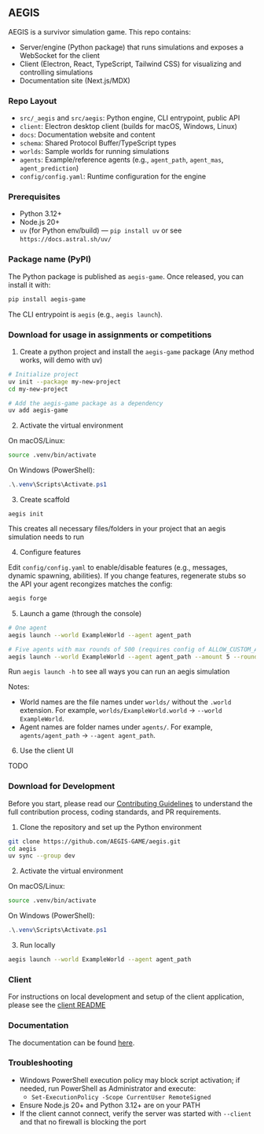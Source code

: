 ## AEGIS

AEGIS is a survivor simulation game. This repo contains:

- Server/engine (Python package) that runs simulations and exposes a WebSocket for the client
- Client (Electron, React, TypeScript, Tailwind CSS) for visualizing and controlling simulations
- Documentation site (Next.js/MDX)

### Repo Layout

- `src/_aegis` and `src/aegis`: Python engine, CLI entrypoint, public API
- `client`: Electron desktop client (builds for macOS, Windows, Linux)
- `docs`: Documentation website and content
- `schema`: Shared Protocol Buffer/TypeScript types
- `worlds`: Sample worlds for running simulations
- `agents`: Example/reference agents (e.g., `agent_path`, `agent_mas`, `agent_prediction`)
- `config/config.yaml`: Runtime configuration for the engine

### Prerequisites

- Python 3.12+
- Node.js 20+
- `uv` (for Python env/build) — `pip install uv` or see `https://docs.astral.sh/uv/`

### Package name (PyPI)

The Python package is published as `aegis-game`. Once released, you can install it with:

```bash
pip install aegis-game
```

The CLI entrypoint is `aegis` (e.g., `aegis launch`).

### Download for usage in assignments or competitions

1. Create a python project and install the `aegis-game` package (Any method works, will demo with uv)

```bash
# Initialize project
uv init --package my-new-project
cd my-new-project

# Add the aegis-game package as a dependency
uv add aegis-game
```

2. Activate the virtual environment

On macOS/Linux:

```bash
source .venv/bin/activate
```

On Windows (PowerShell):

```powershell
.\.venv\Scripts\Activate.ps1
```

3. Create scaffold

```
aegis init
```

This creates all necessary files/folders in your project that an aegis simulation needs to run

4. Configure features

Edit `config/config.yaml` to enable/disable features (e.g., messages, dynamic spawning, abilities). If you change features, regenerate stubs so the API your agent recongizes matches the config:

```bash
aegis forge
```

5. Launch a game (through the console)

```bash
# One agent
aegis launch --world ExampleWorld --agent agent_path

# Five agents with max rounds of 500 (requires config of ALLOW_CUSTOM_AGENT_COUNT=true)
aegis launch --world ExampleWorld --agent agent_path --amount 5 --rounds 500

```

Run `aegis launch -h` to see all ways you can run an aegis simulation

Notes:

- World names are the file names under `worlds/` without the `.world` extension. For example, `worlds/ExampleWorld.world` -> `--world ExampleWorld`.
- Agent names are folder names under `agents/`. For example, `agents/agent_path` -> `--agent agent_path`.

6. Use the client UI

TODO

### Download for Development

Before you start, please read our [Contributing Guidelines](https://github.com/AEGIS-GAME/aegis/blob/main/CONTRIBUTING.md) to understand
the full contribution process, coding standards, and PR requirements.

1. Clone the repository and set up the Python environment

```bash
git clone https://github.com/AEGIS-GAME/aegis.git
cd aegis
uv sync --group dev
```

2. Activate the virtual environment

On macOS/Linux:

```bash
source .venv/bin/activate
```

On Windows (PowerShell):

```powershell
.\.venv\Scripts\Activate.ps1
```

3. Run locally

```bash
aegis launch --world ExampleWorld --agent agent_path
```

### Client

For instructions on local development and setup of the client application, please see the [client README](https://github.com/AEGIS-GAME/aegis/blob/main/client/README.md)

### Documentation

The documentation can be found [here](https://github.com/AEGIS-GAME/aegis-docs).

### Troubleshooting

- Windows PowerShell execution policy may block script activation; if needed, run PowerShell as Administrator and execute:
  - `Set-ExecutionPolicy -Scope CurrentUser RemoteSigned`
- Ensure Node.js 20+ and Python 3.12+ are on your PATH
- If the client cannot connect, verify the server was started with `--client` and that no firewall is blocking the port
